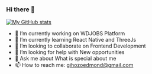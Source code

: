 ### Hi there 👋

[![My GitHub stats](https://github-readme-stats.vercel.app/api?username=EDMONDGIHOZO)](https://github.com/EDMONDGIHOZO/github-readme-stats)

- 🔭 I’m currently working on WDJOBS Platform
- 🌱 I’m currently learning React Native and ThreeJs
- 👯 I’m looking to collaborate on Frontend Development
- 🤔 I’m looking for help with New opportunities
- 💬 Ask me about What is special about me
- 📫 How to reach me: gihozoedmond@gmail.com

